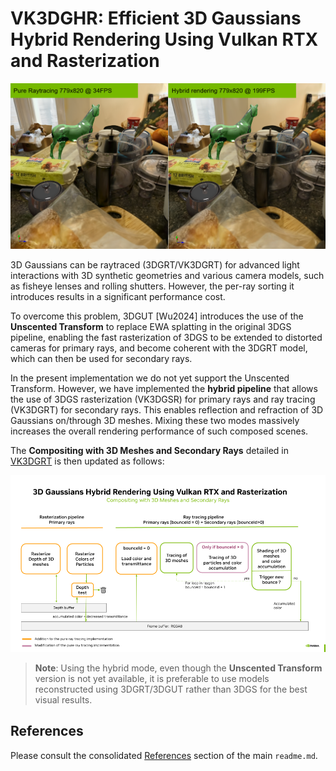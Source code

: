 # VK3DGHR: Efficient 3D Gaussians Hybrid Rendering Using Vulkan RTX and Rasterization

![Pure raytracing (54fps) vs hybrid rendering (199fps)](hybrid_vs_raytrace.png) 

3D Gaussians can be raytraced (3DGRT/VK3DGRT) for advanced light interactions with 3D synthetic geometries and various camera models, such as fisheye lenses and rolling shutters. However, the per-ray sorting it introduces results in a significant performance cost.

To overcome this problem, 3DGUT [Wu2024] introduces the use of the **Unscented Transform** to replace EWA splatting in the original 3DGS pipeline, enabling the fast rasterization of 3DGS to be extended to distorted cameras for primary rays, and become coherent with the 3DGRT model, which can then be used for secondary rays.

In the present implementation we do not yet support the Unscented Transform. However, we have implemented the **hybrid pipeline** that allows the use of 3DGS rasterization (VK3DGSR) for primary rays and ray tracing (VK3DGRT) for secondary rays. This enables reflection and refraction of 3D Gaussians on/through 3D meshes. Mixing these two modes massively increases the overall rendering performance of such composed scenes.

The **Compositing with 3D Meshes and Secondary Rays** detailed in [VK3DGRT](./ray_tracing_3d_gaussians.md#) is then updated as follows:

![Hybrid rendring pipeline for 3D gaussians and 3D meshes](pipeline_hybrid_rendering.png)

> **Note**: Using the hybrid mode, even though the **Unscented Transform** version is not yet available, it is preferable to use models reconstructed using 3DGRT/3DGUT rather than 3DGS for the best visual results.

## References

Please consult the consolidated [References](../readme.md#References) section of the main `readme.md`.
